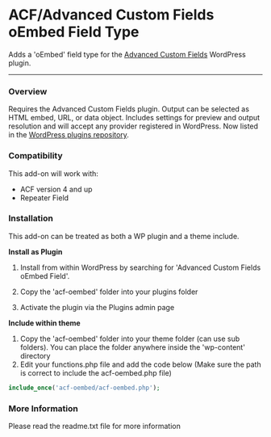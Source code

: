 # ACF/Advanced Custom Fields oEmbed Field Type

Adds a 'oEmbed' field type for the [Advanced Custom Fields](http://wordpress.org/extend/plugins/advanced-custom-fields/) WordPress plugin.

-----------------------

### Overview

Requires the Advanced Custom Fields plugin. Output can be selected as HTML embed, URL, or data object. Includes settings for preview and output resolution and will accept any provider registered in WordPress. Now listed in the [WordPress plugins repository](http://wordpress.org/plugins/advanced-custom-fields-oembed-field/).

### Compatibility

This add-on will work with:

* ACF version 4 and up
* Repeater Field

### Installation

This add-on can be treated as both a WP plugin and a theme include.

**Install as Plugin**

1. Install from within WordPress by searching for 'Advanced Custom Fields oEmbed Field'.

1. Copy the 'acf-oembed' folder into your plugins folder
2. Activate the plugin via the Plugins admin page

**Include within theme**

1.	Copy the 'acf-oembed' folder into your theme folder (can use sub folders). You can place the folder anywhere inside the 'wp-content' directory
2.	Edit your functions.php file and add the code below (Make sure the path is correct to include the acf-oembed.php file)

```php
include_once('acf-oembed/acf-oembed.php');
```

### More Information

Please read the readme.txt file for more information
